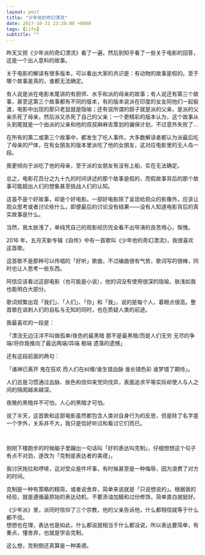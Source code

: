 ```yaml
---
layout: post
title: "少年他的奇幻漂流"
date: 2017-10-31 23:20:00 +0800
tags: [Life]
subtitle: ""
---
```

昨天又把《少年派的奇幻漂流》看了一遍，然后到知乎看了一些关于电影的回答，这是一个出人意料的故事。

关于电影的解读有很多版本，可以看出大家的共识是：有动物的故事是假的。至于哪个故事是真的，谁都无法确定。

有人说是派在电影末尾讲的有厨师、水手和派的母亲的故事；有人说​还有第三个故事，甚至这第三个故事都有不同的版本，有的版本说派在印度的女友同他们一起偷渡，电影中出现的那只老鼠就是隐喻；还有说所谓的厨子就是派的父亲，是派的父亲杀死了母亲，然后派又杀死了自己的父亲；一个更精彩的版本认为，这个故事从头到尾就是一个由派的父亲和他的叔叔麻麻吉策划的骗保计划，不过意外失败了…

在所有的第二或第三个故事中，都发生了吃人事件。大多数解读者都认为派最后吃了母亲的尸体，在有女朋友的版本里派吃了他的女朋友，这对应电影里的无人岛一段。

我更倾向于派吃了他的母亲，至于派的女朋友有没有上船，实在无法确定。

总之，电影花百分之九十九的时间讲述的那个故事是假的，而假故事背后的那个故事可能超出人们的想象甚至挑战人们的认知。

这虽不是个好故事，却是个好电影。一部好电影除了呈现给观众的影像外，应该让观众思考或者讨论些什么，即便最后的讨论没有结果——没有人知道电影背后的真实故事是什么。

当然，我太肤浅了，单纯凭自己的观影经历完全看不出导演的良苦用心，惭愧。

2016 年，五月天新专辑《自传》中有一首歌叫《少年他的奇幻漂流》，我很喜欢这首歌。

这首歌不是那种可以传唱的「好听」歌曲，不过编曲很有气势，歌词写的很棒，同时也让人思考一些东西。

阿信应该看过这部电影（也可能是小说），他的词没有使用很深的隐喻，肤浅如我也能明白大部分。

歌词频繁出现「我们」、「人们」、「你」和「我」，说的是每个人，着眼点很高。整首歌在讽刺人们的自私与无知的同时，也在质疑人类的前途。

我最喜欢的一段是：

「漂流无边汪洋不叫做孤单/夜色的最黑暗 那不是最黑暗/而是人们无穷 无尽的争端/将你我推向了最远两端/异端 极端 遗落的遗憾」​

还有这段前面的两句：

「诸神已离开 鬼在狂欢 而人们在纠缠/谁生错血脉 谁长错色彩 谁梦错了期待」。

​人们总是习惯通过血脉、肤色和信仰来党同伐异，表面追求平等实际却使人与人之间的隔阂越来越深。

夜晚的黑暗并不可怕，人心的黑暗才可怕。


​说了半天，这首歌和这部电影虽然都包含人类对自身行为的反思，但是除了名字差一个字外，关系并不大，我只是恰好听过和看过它们而已。

​

刚刚下楼跑步的时候脑子里蹦出一句话叫「好的表达叫克制」，仔细想想这个句子有点不对劲，遂改为「克制是表达者的美德」。

​我讨厌拖拉和啰嗦，这对受众是件坏事，有时候甚至是一种侮辱，因为浪费了对方的时间。

克制是一种有策略的精简，​或者说舍弃，简单来说就是「只说想说的」。根据我的经验，就是遵循最原始的表达动机，不要添油加醋和过份修饰，简单直白就挺好。 

《少年派》里，派同时信仰了三个宗教，他的父亲告诉他，什么都相信就等于什么都不信。   
想想也在理，表达也是如此，什么都说就相当于什么都没说，所以表达要简单，有重点，懂舍弃，也就是学会克制。   

这么想，克制倒还真算是一种美德。